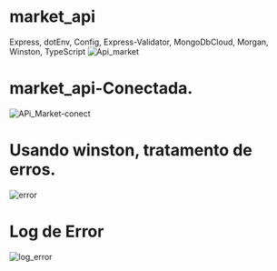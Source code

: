 # market_api
Express, dotEnv, Config, Express-Validator, MongoDbCloud, Morgan, Winston, TypeScript
![Api_market](https://github.com/Valderezpe/market_api/assets/48490726/394f00b7-620e-427b-8e71-89f32e7f1560)
# market_api-Conectada.
![APi_Market-conect](https://github.com/Valderezpe/market_api/assets/48490726/ae5374df-273a-49d1-9655-a872e8ca5ee4)
# Usando winston, tratamento de erros.

![error](https://github.com/Valderezpe/market_api/assets/48490726/9d224411-4579-4ed3-93eb-225d74019372)
# Log de Error
![log_error](https://github.com/Valderezpe/market_api/assets/48490726/b8bb0efd-223f-4cee-9b52-ec3a781b73bd)
